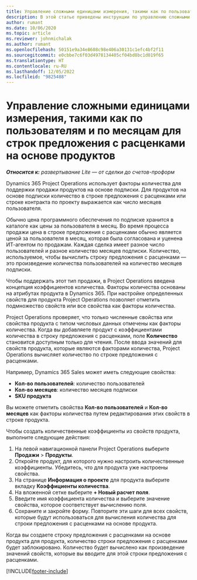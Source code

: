 ```yaml
---
title: Управление сложными единицами измерения, такими как по пользователям и по месяцам для строк предложения с расценками на основе продуктов
description: В этой статье приведены инструкции по управлению сложными единицами измерения для строк предложений с расценками на основе продуктов.
author: rumant
ms.date: 10/06/2020
ms.topic: article
ms.reviewer: johnmichalak
ms.author: rumant
ms.openlocfilehash: 50151e9a34e8608c98e406a30131c1efc4bf2f11
ms.sourcegitcommit: e0cbbe7c6f03d4978134405cf04bd8bc1d019f65
ms.translationtype: HT
ms.contentlocale: ru-RU
ms.lasthandoff: 12/05/2022
ms.locfileid: "9825488"
---
```

# <a name="managing-complex-units-such-as-per-user-per-month-for-product-based-quote-lines"></a>Управление сложными единицами измерения, такими как по пользователям и по месяцам для строк предложения с расценками на основе продуктов

_**Относится к:** развертывание Lite — от сделки до счетов-проформ_

Dynamics 365 Project Operations использует факторы количества для поддержки продажи продуктов на основе подписки. Для продуктов на основе подписки количество в строке предложения с расценками или строке контракта по проекту выражается как число месяцев пользователя.

Обычно цена программного обеспечения по подписке хранится в каталоге как цены за пользователя в месяц. Во время процесса продажи цена в строке предложения с расценками обычно является ценой за пользователя в месяц, которая была согласована и уценена ИТ-агентом по продажам. Каждая сделка имеет разное число пользователей и разное количество месяцев подписки. Количество, используемое, чтобы вычислить строку предложения с расценками — это произведение количества пользователей на количество месяцев подписки.

Чтобы поддержать этот тип продажи, в Project Operations введена концепция коэффициентов количества. Факторы количества основаны на атрибутах продукта в Dynamics 365. При настройке определенных свойств для продукта Project Operations позволяет отметить подмножество свойств или все свойства как факторы количества.

Project Operations проверяет, что только численные свойства или свойства продукта с типом числовых данных отмечены как факторы количества. Когда вы добавляете продукт с коэффициентами количества в строку предложения с расценками, поле **Количество** становится доступным только для чтения. После ввода значений для свойств продукта, которые являются факторами количества, Project Operations вычисляет количество по строке предложения с расценками.

Например, Dynamics 365 Sales может иметь следующие свойства:

- **Кол-во пользователей**: количество пользователей
- **Кол-во месяцев**: количество месяцев подписки
- **SKU продукта**

Вы можете отметить свойства **Кол-во пользователей** и **Кол-во месяцев** как факторы количества путем редактирования этих свойств в строке продукта.

Чтобы создать количественные коэффициенты из свойств продукта, выполните следующие действия:

1. На левой навигационной панели Project Operations выберите **Продажи** > **Продукты**.
2. Откройте продукт, для которого нужно настроить количественные коэффициенты. Убедитесь, что для продукта уже настроены свойства.
3. На странице **Информация о проекте** для продукта выберите вкладку **Коэффициенты количества**.
4. На вложенной сетке выберите **+ Новый расчет поля**.
5. Введите имя коэффициента количества и выберите значение свойства, которое соответствует вычислению поля.
6. Сохраните и закройте форму. Повторите эти шаги для всех свойств, которые будут использоваться для вычисления количества для строки предложения с расценками на основе продукта.

Когда вы создаете строку предложения с расценками на основе продукта для продукта, количество строки предложения с расценками будет заблокировано. Количество будет вычислено как произведение значений свойств, которые вы вводите для этой строки предложения с расценками.


[!INCLUDE[footer-include](../../includes/footer-banner.md)]
